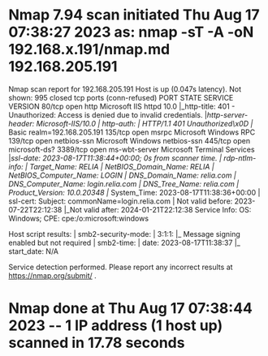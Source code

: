 # Nmap 7.94 scan initiated Thu Aug 17 07:38:27 2023 as: nmap -sT -A -oN 192.168.x.191/nmap.md 192.168.205.191
Nmap scan report for 192.168.205.191
Host is up (0.047s latency).
Not shown: 995 closed tcp ports (conn-refused)
PORT     STATE SERVICE       VERSION
80/tcp   open  http          Microsoft IIS httpd 10.0
|_http-title: 401 - Unauthorized: Access is denied due to invalid credentials.
|_http-server-header: Microsoft-IIS/10.0
| http-auth: 
| HTTP/1.1 401 Unauthorized\x0D
|_  Basic realm=192.168.205.191
135/tcp  open  msrpc         Microsoft Windows RPC
139/tcp  open  netbios-ssn   Microsoft Windows netbios-ssn
445/tcp  open  microsoft-ds?
3389/tcp open  ms-wbt-server Microsoft Terminal Services
|_ssl-date: 2023-08-17T11:38:44+00:00; 0s from scanner time.
| rdp-ntlm-info: 
|   Target_Name: RELIA
|   NetBIOS_Domain_Name: RELIA
|   NetBIOS_Computer_Name: LOGIN
|   DNS_Domain_Name: relia.com
|   DNS_Computer_Name: login.relia.com
|   DNS_Tree_Name: relia.com
|   Product_Version: 10.0.20348
|_  System_Time: 2023-08-17T11:38:36+00:00
| ssl-cert: Subject: commonName=login.relia.com
| Not valid before: 2023-07-22T22:12:38
|_Not valid after:  2024-01-21T22:12:38
Service Info: OS: Windows; CPE: cpe:/o:microsoft:windows

Host script results:
| smb2-security-mode: 
|   3:1:1: 
|_    Message signing enabled but not required
| smb2-time: 
|   date: 2023-08-17T11:38:37
|_  start_date: N/A

Service detection performed. Please report any incorrect results at https://nmap.org/submit/ .
# Nmap done at Thu Aug 17 07:38:44 2023 -- 1 IP address (1 host up) scanned in 17.78 seconds
